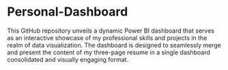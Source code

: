 # Personal-Dashboard
This GitHub repository unveils a dynamic Power BI dashboard that serves as an interactive showcase of my professional skills and projects in the realm of data visualization. The dashboard is designed to seamlessly merge and present the content of my three-page resume in a single dashboard consolidated and visually engaging format.
